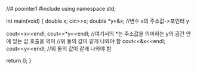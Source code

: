 //# poointer1
#include<iostream>
  using namespace std;
  
  int main(void)
  {
  double x;
  cin>>x;
  double *y=&x;   //변수 x의 주소값->포인터 y
  
  cout<<x<<endl;
  cout<<*y<<endl;    //여기서의 *는 주소값을 의미하는 y의 공간 안에 있는 값 호출을 의미
  //위 둘의 값이 같게 나와야 함
  cout<<&x<<endl;
  cout<<y<<endl;
  //위 둘의 값이 같게 나와야 함
  
  return 0;
  }
  
  
  
  
  
  
